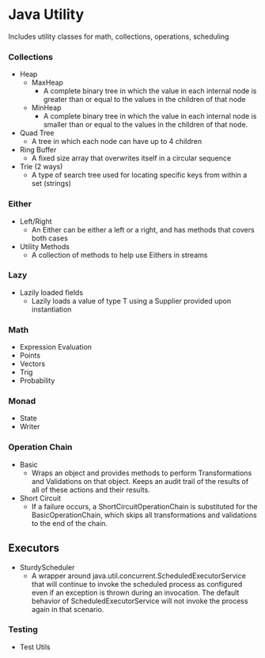 # Java Utility

Includes utility classes for math, collections, operations, scheduling

### Collections
- Heap
  - MaxHeap
    - A complete binary tree in which the value in each internal node is greater than or equal to the values in the children of that node
  - MinHeap
    - A complete binary tree in which the value in each internal node is smaller than or equal to the values in the children of that node.
- Quad Tree
  - A tree in which each node can have up to 4 children
- Ring Buffer
  - A fixed size array that overwrites itself in a circular sequence
- Trie (2 ways)
  - A type of search tree used for locating specific keys from within a set (strings)


### Either
- Left/Right
  - An Either can be either a left or a right, and has methods that covers both cases
- Utility Methods
  - A collection of methods to help use Eithers in streams 


### Lazy
- Lazily loaded fields
  - Lazily loads a value of type T using a Supplier provided upon instantiation


### Math
- Expression Evaluation
- Points
- Vectors
- Trig
- Probability


### Monad
- State
- Writer


### Operation Chain
- Basic
  - Wraps an object and provides methods to perform Transformations and Validations on that object. Keeps an audit trail of the results of all of these actions and their results.
- Short Circuit
  - If a failure occurs, a ShortCircuitOperationChain is substituted for the BasicOperationChain, which skips all transformations and validations to the end of the chain.  


## Executors  
- SturdyScheduler  
  - A wrapper around java.util.concurrent.ScheduledExecutorService that will continue to invoke the scheduled process as configured even if an exception is thrown during an invocation. The default behavior of ScheduledExecutorService will not invoke the process again in that scenario. 


### Testing
- Test Utils